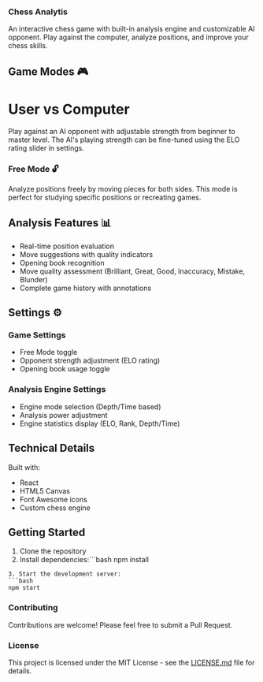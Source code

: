 ### Chess Analytis

An interactive chess game with built-in analysis engine and customizable AI opponent. Play against the computer, analyze positions, and improve your chess skills. 

## Game Modes 🎮

# User vs Computer 
Play against an AI opponent with adjustable strength from beginner to master level. The AI's playing strength can be fine-tuned using the ELO rating slider in settings.

### Free Mode 🔓
Analyze positions freely by moving pieces for both sides. This mode is perfect for studying specific positions or recreating games.

## Analysis Features 📊

- Real-time position evaluation 
- Move suggestions with quality indicators 
- Opening book recognition 
- Move quality assessment (Brilliant, Great, Good, Inaccuracy, Mistake, Blunder) 
- Complete game history with annotations 

## Settings ⚙️

### Game Settings 
- Free Mode toggle 
- Opponent strength adjustment (ELO rating) 
- Opening book usage toggle 

### Analysis Engine Settings 
- Engine mode selection (Depth/Time based) 
- Analysis power adjustment 
- Engine statistics display (ELO, Rank, Depth/Time) 

## Technical Details 

Built with:
- React 
- HTML5 Canvas 
- Font Awesome icons 
- Custom chess engine 

## Getting Started 

1. Clone the repository 
2. Install dependencies:```bash
npm install
```
3. Start the development server:
```bash
npm start
```

### Contributing 

Contributions are welcome! Please feel free to submit a Pull Request.

### License 

This project is licensed under the MIT License - see the [LICENSE.md](LICENSE.md) file for details.

